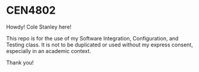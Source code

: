 # CEN4802

Howdy! Cole Stanley here! 

This repo is for the use of my Software Integration, Configuration, and Testing class. It is not to be duplicated or used without my express consent, especially in an academic context. 

Thank you!
